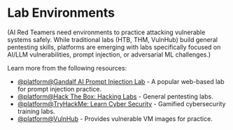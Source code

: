 # Lab Environments

(AI Red Teamers need environments to practice attacking vulnerable systems safely. While traditional labs (HTB, THM, VulnHub) build general pentesting skills, platforms are emerging with labs specifically focused on AI/LLM vulnerabilities, prompt injection, or adversarial ML challenges.)

Learn more from the following resources:

- [@platform@Gandalf AI Prompt Injection Lab](https://gandalf.lakera.ai/) - A popular web-based lab for prompt injection practice.
- [@platform@Hack The Box: Hacking Labs](https://www.hackthebox.com/hacker/hacking-labs) - General pentesting labs.
- [@platform@TryHackMe: Learn Cyber Security](https://tryhackme.com/) - Gamified cybersecurity training labs.
- [@platform@VulnHub](https://www.vulnhub.com/) - Provides vulnerable VM images for practice.
